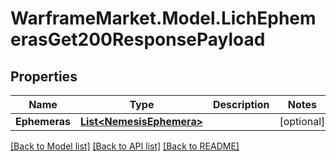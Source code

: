 # WarframeMarket.Model.LichEphemerasGet200ResponsePayload

## Properties

Name | Type | Description | Notes
------------ | ------------- | ------------- | -------------
**Ephemeras** | [**List&lt;NemesisEphemera&gt;**](NemesisEphemera.md) |  | [optional] 

[[Back to Model list]](../README.md#documentation-for-models) [[Back to API list]](../README.md#documentation-for-api-endpoints) [[Back to README]](../README.md)

